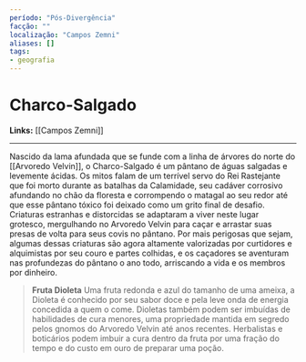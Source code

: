 ```yaml
---
período: "Pós-Divergência"
facção: ""
localização: "Campos Zemni"
aliases: []
tags:
- geografia
---
```


# **Charco-Salgado**

**Links:** [[Campos Zemni]]

---
Nascido da lama afundada que se funde com a linha de árvores do norte do [[Arvoredo Velvin]], o Charco-Salgado é um pântano de águas salgadas e levemente ácidas. Os mitos falam de um terrível servo do Rei Rastejante que foi morto durante as batalhas da Calamidade, seu cadáver corrosivo afundando no chão da floresta e corrompendo o matagal ao seu redor até que esse pântano tóxico foi deixado como um grito final de desafio. Criaturas estranhas e distorcidas se adaptaram a viver neste lugar grotesco, mergulhando no Arvoredo Velvin para caçar e arrastar suas presas de volta para seus covis no pântano. Por mais perigosas que sejam, algumas dessas criaturas são agora altamente valorizadas por curtidores e alquimistas por seu couro e partes colhidas, e os caçadores se aventuram nas profundezas do pântano o ano todo, arriscando a vida e os membros por dinheiro.

> **Fruta Dioleta**
> Uma fruta redonda e azul do tamanho de uma ameixa, a Dioleta é conhecido por seu sabor doce e pela leve onda de energia concedida a quem o come. Dioletas também podem ser imbuídas de habilidades de cura menores, uma propriedade mantida em segredo pelos gnomos do Arvoredo Velvin até anos recentes. Herbalistas e boticários podem imbuir a cura dentro da fruta por uma fração do tempo e do custo em ouro de preparar uma poção.